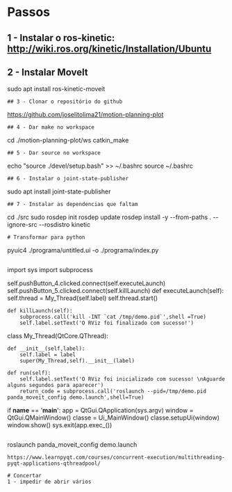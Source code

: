 # Passos
## 1 - Instalar o ros-kinetic: http://wiki.ros.org/kinetic/Installation/Ubuntu
## 2 - Instalar MoveIt 

sudo apt install ros-kinetic-moveit
```
## 3 - Clonar o repositório do github
```
https://github.com/joselitolima21/motion-planning-plot
```
## 4 - Dar make no workspace
```
cd ./motion-planning-plot/ws
catkin_make
```
## 5 - Dar source no workspace
```
echo "source ./devel/setup.bash" >> ~/.bashrc
source ~/.bashrc
```
## 6 - Instalar o joint-state-publisher
```
sudo apt install joint-state-publisher
```
## 7 - Instalar as dependencias que faltam
```
cd ./src
sudo rosdep init
rosdep update
rosdep install -y --from-paths . --ignore-src --rosdistro kinetic
``` 
# Transformar para python
```
pyuic4 ./programa/untitled.ui -o ./programa/index.py
```
```
import sys
import subprocess

self.pushButton_4.clicked.connect(self.executeLaunch)
self.pushButton_5.clicked.connect(self.killLaunch)
def executeLaunch(self):
        self.thread = My_Thread(self.label)
        self.thread.start()
    
    def killLaunch(self):
        subprocess.call('kill -INT `cat /tmp/demo.pid`',shell =True)
        self.label.setText('O RViz foi finalizado com sucesso!')


class My_Thread(QtCore.QThread):

    def __init__(self,label):
        self.label = label
        super(My_Thread,self).__init__(label)

    def run(self):
        self.label.setText('O RViz foi inicializado com sucesso! \nAguarde alguns segundos para aparecer')
        return_code = subprocess.call('roslaunch --pid=/tmp/demo.pid panda_moveit_config demo.launch',shell=True)



if __name__ == '__main__':
    app = QtGui.QApplication(sys.argv)
    window =  QtGui.QMainWindow()
    classe = Ui_MainWindow()
    classe.setupUi(window)
    window.show()
    sys.exit(app.exec_())
```
```
roslaunch panda_moveit_config demo.launch
```
https://www.learnpyqt.com/courses/concurrent-execution/multithreading-pyqt-applications-qthreadpool/

# Concertar
1 - impedir de abrir vários